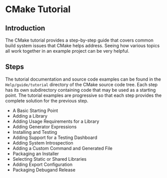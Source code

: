 # CMake Tutorial

## Introduction

The CMake tutorial provides a step-by-step guide that covers common
build system issues that CMake helps address. Seeing how various topics
all work together in an example project can be very helpful.

## Steps

The tutorial documentation and source code examples can be found in the ``Help/guide/tutorial`` directory of the CMake source code tree. Each step has its own subdirectory containing code that may be used as a starting point. The tutorial examples are progressive so that each step provides the complete solution for the previous step.

 - A Basic Starting Point
 - Adding a Library
 - Adding Usage Requirements for a Library
 - Adding Generator Expressions
 - Installing and Testing
 - Adding Support for a Testing Dashboard
 - Adding System Introspection
 - Adding a Custom Command and Generated File
 - Packaging an Installer
 - Selecting Static or Shared Libraries
 - Adding Export Configuration
 - Packaging Debugand Release
